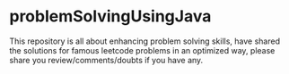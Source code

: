 # problemSolvingUsingJava

This repository is all about enhancing problem solving skills, have shared the solutions for famous leetcode problems in an optimized way, 
please share you review/comments/doubts if you have any. 
